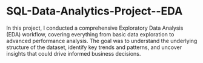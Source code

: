 # SQL-Data-Analytics-Project--EDA
In this project, I conducted a comprehensive Exploratory Data Analysis (EDA) workflow, covering everything from basic data exploration to advanced performance analysis. The goal was to understand the underlying structure of the dataset, identify key trends and patterns, and uncover insights that could drive informed business decisions.
